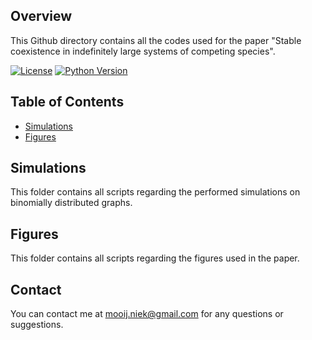 ## Overview

This Github directory contains all the codes used for the paper "Stable coexistence in indefinitely large systems of competing species".

[![License](https://img.shields.io/badge/license-MIT-blue.svg)](https://opensource.org/licenses/MIT)
[![Python Version](https://img.shields.io/badge/python-3.6%2B-blue.svg)](https://www.python.org/downloads/)

## Table of Contents

- [Simulations](#Simulations)
- [Figures](#Figures)

## Simulations
This folder contains all scripts regarding the performed simulations on binomially distributed graphs.

## Figures
This folder contains all scripts regarding the figures used in the paper.

## Contact
You can contact me at mooij.niek@gmail.com for any questions or suggestions.
